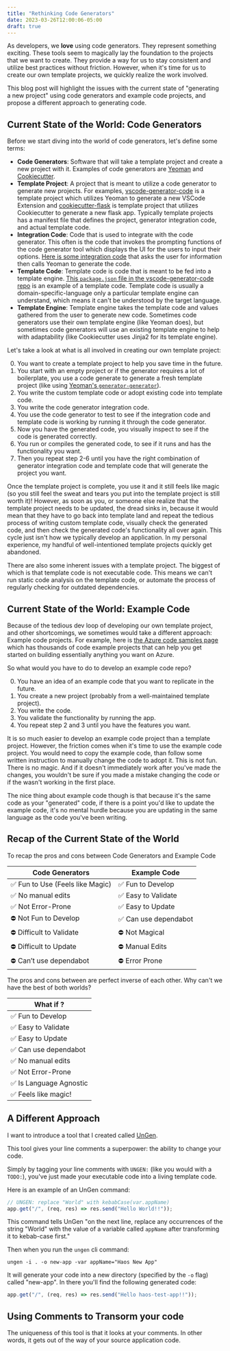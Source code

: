 ```yaml
---
title: "Rethinking Code Generators"
date: 2023-03-26T12:00:06-05:00
draft: true
---
```


As developers, we **love** using code generators. They represent something exciting. These tools seem to magically lay the foundation to the projects that we want to create. They provide a way for us to stay consistent and utilize best practices without friction. However, when it's time for us to create our own template projects, we quickly realize the work involved.

This blog post will highlight the issues with the current state of "generating a new project" using code generators and example code projects, and propose a different approach to generating code.

## Current State of the World: Code Generators

Before we start diving into the world of code generators, let's define some terms:

- **Code Generators**: Software that will take a template project and create a new project with it. Examples of code generators are [Yeoman](https://yeoman.io/) and [Cookiecutter](https://www.cookiecutter.io/).
- **Template Project**: A project that is meant to utilize a code generator to generate new projects. For examples, [vscode-generator-code](https://github.com/Microsoft/vscode-generator-code) is a template project which utilizes Yeoman to generate a new VSCode Extension and [cookiecutter-flask](https://github.com/cookiecutter-flask/cookiecutter-flask) is template project that utilizes Cookiecutter to generate a new flask app. Typically template projects has a manifest file that defines the project, generator integration code, and actual template code.
- **Integration Code**: Code that is used to integrate with the code generator. This often is the code that invokes the prompting functions of the code generator tool which displays the UI for the users to input their options. [Here is some integration code](https://github.com/microsoft/vscode-generator-code/blob/main/generators/app/generate-command-ts.js) that asks the user for information then calls Yeoman to generate the code.
- **Template Code**: Template code is code that is meant to be fed into a template engine. [This `package.json` file in the vscode-generator-code repo](https://github.com/microsoft/vscode-generator-code/blob/main/generators/app/templates/ext-command-ts/package.json) is an example of a template code. Template code is usually a domain-specific-language only a particular template engine can understand, which means it can't be understood by the target language.
- **Template Engine**: Template engine takes the template code and values gathered from the user to generate new code. Sometimes code generators use their own template engine (like Yeoman does), but sometimes code generators will use an existing template engine to help with adaptability (like Cookiecutter uses Jinja2 for its template engine).

Let's take a look at what is all involved in creating our own template project:

0. You want to create a template project to help you save time in the future.
1. You start with an empty project or if the generator requires a lot of boilerplate, you use a code generate to generate a fresh template project (like using [Yeoman's `generator-generator`](https://github.com/yeoman/generator-generator)).
2. You write the custom template code or adopt existing code into template code.
3. You write the code generator integration code.
4. You use the code generator to test to see if the integration code and template code is working by running it through the code generator.
5. Now you have the generated code, you visually inspect to see if the code is generated correctly.
6. You run or compiles the generated code, to see if it runs and has the functionality you want.
7. Then you repeat step 2-6 until you have the right combination of generator integration code and template code that will generate the project you want.

Once the template project is complete, you use it and it still feels like magic (so you still feel the sweat and tears you put into the template project is still worth it)! However, as soon as you, or someone else realize that the template project needs to be updated, the dread sinks in, because it would mean that they have to go back into template land and repeat the tedious process of writing custom template code, visually check the generated code, and then check the generated code's functionality all over again. This cycle just isn't how we typically develop an application. In my personal experience, my handful of well-intentioned template projects quickly get abandoned.

There are also some inherent issues with a template project. The biggest of which is that template code is not executable code. This means we can't run static code analysis on the template code, or automate the process of regularly checking for outdated dependencies.

## Current State of the World: Example Code

Because of the tedious dev loop of developing our own template project, and other shortcomings, we sometimes would take a different approach: Example code projects. For example, here is [the Azure code samples page](https://learn.microsoft.com/en-us/samples/browse/) which has thousands of code example projects that can help you get started on building essentially anything you want on Azure.

So what would you have to do to develop an example code repo?

0. You have an idea of an example code that you want to replicate in the future.
1. You create a new project (probably from a well-maintained template project).
2. You write the code.
3. You validate the functionality by running the app.
4. You repeat step 2 and 3 until you have the features you want.

It is so much easier to develop an example code project than a template project. However, the friction comes when it's time to use the example code project. You would need to copy the example code, than follow some written instruction to manually change the code to adopt it. This is not fun. There is no magic. And if it doesn't immediately work after you've made the changes, you wouldn't be sure if you made a mistake changing the code or if the wasn't working in the first place.

The nice thing about example code though is that because it's the same code as your "generated" code, if there is a point you'd like to update the example code, it's no mental hurdle because you are updating in the same language as the code you've been writing.

## Recap of the Current State of the World

To recap the pros and cons between Code Generators and Example Code

| Code Generators                  | Example Code          |
| -------------------------------- | --------------------- |
| ✅ Fun to Use (Feels like Magic) | ✅ Fun to Develop     |
| ✅ No manual edits               | ✅ Easy to Validate   |
| ✅ Not Error-Prone               | ✅ Easy to Update     |
| ⛔ Not Fun to Develop            | ✅ Can use dependabot |
| ⛔ Difficult to Validate         | ⛔ Not Magical        |
| ⛔ Difficult to Update           | ⛔ Manual Edits       |
| ⛔ Can’t use dependabot          | ⛔ Error Prone        |

The pros and cons between are perfect inverse of each other. Why can't we have the best of both worlds?

| What if ?               |
| ----------------------- |
| ✅ Fun to Develop       |
| ✅ Easy to Validate     |
| ✅ Easy to Update       |
| ✅ Can use dependabot   |
| ✅ No manual edits      |
| ✅ Not Error-Prone      |
| ✅ Is Language Agnostic |
| ✅ Feels like magic!    |

## A Different Approach

I want to introduce a tool that I created called [UnGen](https://github.com/howlowck/ungen).

This tool gives your line comments a superpower: the ability to change your code.

Simply by tagging your line comments with `UNGEN:` (like you would with a `TODO:`), you've just made your executable code into a living template code.

Here is an example of an UnGen command:

```js
// UNGEN: replace "World" with kebabCase(var.appName)
app.get("/", (req, res) => res.send("Hello World!!"));
```

This command tells UnGen "on the next line, replace any occurrences of the string "World" with the value of a variable called `appName` after transforming it to kebab-case first."

Then when you run the `ungen` cli command:

```terminal
ungen -i . -o new-app -var appName="Haos New App"
```

It will generate your code into a new directory (specified by the `-o` flag) called "new-app". In there you'll find the following generated code:

```js
app.get("/", (req, res) => res.send("Hello haos-test-app!!"));
```

## Using Comments to Transorm your code

The uniqueness of this tool is that it looks at your comments. In other words, it gets out of the way of your source application code.
